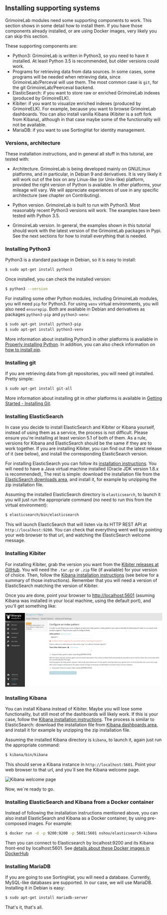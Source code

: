 ## Installing supporting systems

GrimoireLab modules need some supporting components to work.
This section shows in some detail how to install them.
If you have those components already installed, or are using
Docker images, very likely you can skip this section.

These supporting components are:

* Python3: GrimoireLab is written in Python3, so you need to have it installed. At least Python 3.5 is recommended, but older versions could work.
* Programs for retrieving data from data sources. In some cases, some programs will be needed when retrieving data, since GrimoireLab/Perceval will use them. The most common case is `git`, for the git GrimoireLab/Peerceval backend.
* ElasticSearch: if you want to store raw or enriched GrimoireLab indexes (produced by GrimoireELK).
* Kibiter: if you want to visualize enriched indexes (produced by GrimoireELK). For example, because you want to browse GrimoireLab dashboards. You can also install vanilla Kibana (Kibiter is a soft fork from Kibana), although in that case maybe some of the functionality will not be available.
* MariaDB: if you want to use SortingHat for identity management.


### Versions, architecture

These installation instructions, and in general all stuff in this tutorial,
are tested with:

* Architecture. GrimoireLab is being developed mainly on GNU/Linux platforms, and in particular, in Debian 9 and derivatives.
It is very likely it will work out of the box on any Linux-like (or Unix-like) platform,
provided the right version of Python is available. In other platforms, your mileage will vary. We will appreciate experiences of use in any specific architecture (see chapter on Contributing).

* Python version. GrimoireLab is built to run with Python3. Most reasonably recent Python3 versions will work. The examples have been tested with Python 3.5.

* GrimoireLab version. In general, the examples shown in this tutorial should work with the latest version of the GrimoireLab packages in Pypi. See the next sections for how to install everything that is needed.


### Installing Python3

Python3 is a standard package in Debian, so it is easy to install:

```bash
$ sudo apt-get install python3
```

Once installed, you can check the installed version:

```bash
$ python3 --version
```

For installing some other Python modules, including GrimoireLab modules, you will need `pip` for Python3. For using `venv` virtual environments, you will also need `ensurepip`. Both are available in Debian and derivatives as packages `python3-pip` and `python3-venv`:

```bash
$ sudo apt-get install python3-pip
$ sudo apt-get install python3-venv
```

More information about installing Python3 in other platforms is available in [Properly installing Python](http://docs.python-guide.org/en/latest/starting/installation/). In addition, you can also check information on [how to install pip](https://pip.pypa.io/en/stable/installing/).

### Installing git

If you are retrieving data from git repositories, you will need git installed. Pretty simple:

```bash
$ sudo apt-get install git-all
```

More information about installing git in other platforms is available in
[Getting Started - Installing Git](https://git-scm.com/book/en/v2/Getting-Started-Installing-Git).

### Installing ElasticSearch

In case you decide to install ElasticSearch and Kibiter or Kibana yourself, instead of using them as a service, the process is not difficult. Please ensure you're installing at least version 5.1 of both of them. As a rule, versions for Kibana and ElasticSearch should be the same if they are to work together. If you are installing Kibiter, you can find out the latest release of it (see below), and install the corresponding ElasticSearch version.

For installing ElasticSearch you can follow its [installation instructions](https://www.elastic.co/guide/en/elasticsearch/reference/current/install-elasticsearch.html). You will need to have a Java virtual machine installed \(Oracle JDK version 1.8.x is recommended\), The rest is simple: download the installation file from the [ElasticSearch downloads area](https://www.elastic.co/downloads/elasticsearch), and install it, for example by unzipping the zip installation file.

Assuming the installed ElasticSearch directory is `elasticsearch`, to launch it you will just run the appropriate command \(no need to run this from the virtual environment\):

```bash
$ elasticsearch/bin/elasticsearch
```

This will launch ElasticSearch that will listen via its HTTP REST API at `http://localhost:9200`. You can check that everything went well by pointing your web browser to that url, and watching the ElasticSearch welcome message.

### Installing Kibiter

For installing Kibiter, grab the version you want from the [Kibiter releases at GitHub](https://github.com/grimoirelab/kibiter/releases). You will need the `.tar.gz` or `.zip` file (if available) for your version of choice. Then, follow the [Kibana installation instructions](https://www.elastic.co/guide/en/kibana/current/install.html) (see below for a summary of those instructions). Remember that you will need a version of ElasticSearch matching the version of Kibiter.

Once you are done, point your browser to [http://localhost:5601](http://localhost:5601) (asuming Kibana was installed in your local machine, using the default port), and you'll get something like:

![Kibiter welcome page](figs/bitergia_analytics_screenshot.png)

### Installing Kibana

You can install Kibana instead of Kibiter. Maybe you will lose some functionality, but still most of the dashboards will likely work. If this is your case, follow the [Kibana installation instructions](https://www.elastic.co/guide/en/kibana/current/setup.html). The process is similar to ElasticSearch: download the installation file from [Kibana dashboards area](https://www.elastic.co/downloads/kibana), and install it for example by unzipping the zip installation file.

Assuming the installed Kibana directory is `kibana`, to launch it, again just run the appropriate command:

```bash
$ kibana/bin/kibana
```

This should serve a Kibana instance in `http://localhost:5601`. Point your web browser to that url, and you´ll see the Kibana welcome page.

![Kibana welcome page](figs/kibana_welcome.png)

Now, we´re ready to go.

### Installing ElasticSearch and Kibana from a Docker container

Instead of following the installation instructions mentioned above, you can also install ElasticSearch and Kibana as a Docker container, by using pre-composed images. For example:

```bash
$ docker run -d -p 9200:9200 -p 5601:5601 nshou/elasticsearch-kibana
```

Then you can connect to Elasticsearch by localhost:9200 and its Kibana front-end by localhost:5601. See [details about these Docker images in DockerHub](https://hub.docker.com/r/nshou/elasticsearch-kibana/)


### Installing MariaDB

If you are going to use SortingHat, you will need a database. Currently, MySQL-like databases are supported. In our case, we will use MariaDB. Installing it in Debian is easy:

```bash
$ sudo apt-get install mariadb-server
```

That's it, that's all.
